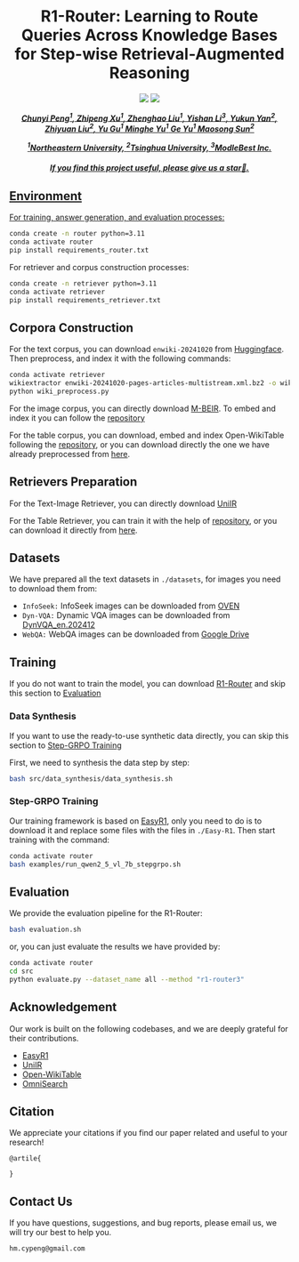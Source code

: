 <div align="center">

<h1> R1-Router: Learning to Route Queries Across Knowledge Bases for Step-wise Retrieval-Augmented Reasoning </h1>


<h5 align="center"> 

<a href='https://arxiv.org/abs/'><img src='https://img.shields.io/badge/Paper-Arxiv-red'></a>
<a href='https://huggingface.co/hmhm1229/R1-Router'><img src='https://img.shields.io/badge/%F0%9F%A4%97%20Hugging%20Face-Models-blue'>

Chunyi Peng<sup>1</sup>,
Zhipeng Xu<sup>1</sup>,
Zhenghao Liu<sup>1</sup>,
Yishan Li<sup>3</sup>,
Yukun Yan<sup>2</sup>,
Zhiyuan Liu<sup>2</sup>,
Yu Gu<sup>1</sup>
Minghe Yu<sup>1</sup>
Ge Yu<sup>1</sup>
Maosong Sun<sup>2</sup>

<sup>1</sup>Northeastern University, <sup>2</sup>Tsinghua University, <sup>3</sup>ModleBest Inc.

<h5 align="center"> If you find this project useful, please give us a star🌟.
</h5>
</div>

## Environment
For training, answer generation, and evaluation processes:
```bash
conda create -n router python=3.11
conda activate router
pip install requirements_router.txt
```
For retriever and corpus construction processes:
```bash
conda create -n retriever python=3.11
conda activate retriever
pip install requirements_retriever.txt
```

## Corpora Construction
For the text corpus, you can download `enwiki-20241020` from [Huggingface](https://huggingface.co/datasets/hmhm1229/enwiki-20241020). Then preprocess, and index it with the following commands:
```bash
conda activate retriever
wikiextractor enwiki-20241020-pages-articles-multistream.xml.bz2 -o wiki_extracted
python wiki_preprocess.py
```
For the image corpus, you can directly download [M-BEIR](https://huggingface.co/datasets/TIGER-Lab/M-BEIR). To embed and index it you can follow the [repository](https://github.com/TIGER-AI-Lab/UniIR)

For the table corpus, you can download, embed and index Open-WikiTable following the [repository](https://github.com/sean0042/Open_WikiTable), or you can download directly the one we have already preprocessed from [here](https://huggingface.co/hmhm1229/table-retriever). 

## Retrievers Preparation
For the Text-Image Retriever, you can directly download [UniIR](https://huggingface.co/TIGER-Lab/UniIR)

For the Table Retriever, you can train it with the help of [repository](https://github.com/sean0042/Open_WikiTable), or you can download it directly from [here](https://huggingface.co/hmhm1229/table-retriever). 

## Datasets
We have prepared all the text datasets in `./datasets`, for images you need to download them from:
- `InfoSeek:` InfoSeek images can be downloaded from [OVEN](https://github.com/open-vision-language/oven/tree/main/image_downloads)
- `Dyn-VQA:` Dynamic VQA images can be downloaded from [DynVQA_en.202412](https://github.com/Alibaba-NLP/OmniSearch/blob/main/dataset/DynVQA_en/DynVQA_en.202412.jsonl)
- `WebQA:` WebQA images can be downloaded from [Google Drive](https://drive.google.com/drive/folders/19ApkbD5w0I5sV1IeQ9EofJRyAjKnA7tb)

## Training
If you do not want to train the model, you can download [R1-Router](https://huggingface.co/hmhm1229/R1-Router) and skip this section to [Evaluation](#evaluation)
### Data Synthesis
If you want to use the ready-to-use synthetic data directly, you can skip this section to [Step-GRPO Training](#step-grpo-training)

First, we need to synthesis the data step by step:
```bash
bash src/data_synthesis/data_synthesis.sh
```
### Step-GRPO Training
Our training framework is based on [EasyR1](https://github.com/hiyouga/EasyR1), only you need to do is to download it and replace some files with the files in `./Easy-R1`.
Then start training with the command:
```bash
conda activate router
bash examples/run_qwen2_5_vl_7b_stepgrpo.sh
```
## Evaluation
We provide the evaluation pipeline for the R1-Router:
```bash
bash evaluation.sh
```
or, you can just evaluate the results we have provided by:
```bash
conda activate router
cd src
python evaluate.py --dataset_name all --method "r1-router3"
```

## Acknowledgement 
Our work is built on the following codebases, and we are deeply grateful for their contributions.
- [EasyR1](https://github.com/hiyouga/EasyR1)
- [UniIR](https://huggingface.co/TIGER-Lab/UniIR)
- [Open-WikiTable](https://github.com/sean0042/Open_WikiTable)
- [OmniSearch](https://github.com/Alibaba-NLP/OmniSearch)

## Citation
We appreciate your citations if you find our paper related and useful to your research!
```
@artile{
  
}
```

## Contact Us
If you have questions, suggestions, and bug reports, please email us, we will try our best to help you.
```
hm.cypeng@gmail.com
```
